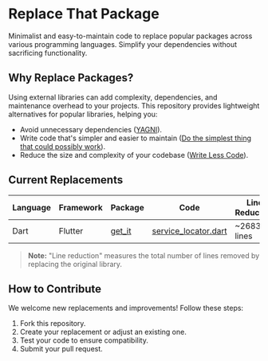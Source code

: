 # Replace That Package

Minimalist and easy-to-maintain code to replace popular packages across various programming languages. Simplify your dependencies without sacrificing functionality.

## Why Replace Packages?

Using external libraries can add complexity, dependencies, and maintenance overhead to your projects. This repository provides lightweight alternatives for popular libraries, helping you:

- Avoid unnecessary dependencies ([YAGNI](https://en.wikipedia.org/wiki/You_aren%27t_gonna_need_it)).
- Write code that's simpler and easier to maintain ([Do the simplest thing that could possibly work](https://ronjeffries.com/xprog/articles/practices/pracsimplest/)).
- Reduce the size and complexity of your codebase ([Write Less Code](https://mokacoding.com/blog/write-less-code/)).

## Current Replacements

| Language | Framework | Package | Code | Line Reduction |
|----------|-----------|---------|------|----------------|
| Dart     | Flutter   | [get_it](https://pub.dev/packages/get_it) | [service_locator.dart](replacements/dart/service_locator.dart) | ~2683 lines |

> **Note:** "Line reduction" measures the total number of lines removed by replacing the original library.

## How to Contribute

We welcome new replacements and improvements! Follow these steps:

1. Fork this repository.
2. Create your replacement or adjust an existing one.
3. Test your code to ensure compatibility.
4. Submit your pull request.
